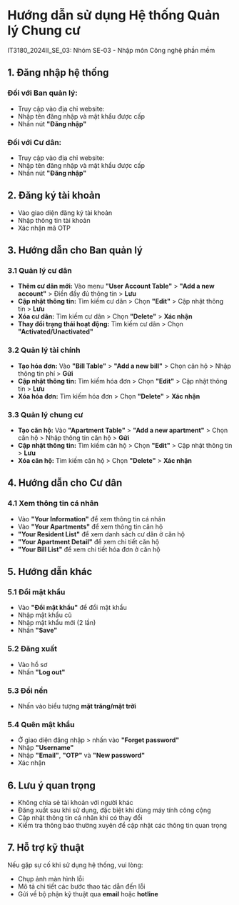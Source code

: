 # Hướng dẫn sử dụng Hệ thống Quản lý Chung cư

IT3180_2024II_SE_03: Nhóm SE-03 - Nhập môn Công nghệ phần mềm

## 1. Đăng nhập hệ thống

### Đối với Ban quản lý:
- Truy cập vào địa chỉ website: [](https://front-end-lyart-eight.vercel.app)
- Nhập tên đăng nhập và mật khẩu được cấp
- Nhấn nút **"Đăng nhập"**

### Đối với Cư dân:
- Truy cập vào địa chỉ website: [](https://front-end-lyart-eight.vercel.app)
- Nhập tên đăng nhập và mật khẩu được cấp
- Nhấn nút **"Đăng nhập"**

## 2. Đăng ký tài khoản
- Vào giao diện đăng ký tài khoản
- Nhập thông tin tài khoản
- Xác nhận mã OTP

## 3. Hướng dẫn cho Ban quản lý

### 3.1 Quản lý cư dân
- **Thêm cư dân mới:** Vào menu **"User Account Table"** > **"Add a new account"** > Điền đầy đủ thông tin > **Lưu**
- **Cập nhật thông tin:** Tìm kiếm cư dân > Chọn **"Edit"** > Cập nhật thông tin > **Lưu**
- **Xóa cư dân:** Tìm kiếm cư dân > Chọn **"Delete"** > **Xác nhận**
- **Thay đổi trạng thái hoạt động:** Tìm kiếm cư dân > Chọn **"Activated/Unactivated"**

### 3.2 Quản lý tài chính
- **Tạo hóa đơn:** Vào **"Bill Table"** > **"Add a new bill"** > Chọn căn hộ > Nhập thông tin phí > **Gửi**
- **Cập nhật thông tin:** Tìm kiếm hóa đơn > Chọn **"Edit"** > Cập nhật thông tin > **Lưu**
- **Xóa hóa đơn:** Tìm kiếm hóa đơn > Chọn **"Delete"** > **Xác nhận**

### 3.3 Quản lý chung cư
- **Tạo căn hộ:** Vào **"Apartment Table"** > **"Add a new apartment"** > Chọn căn hộ > Nhập thông tin căn hộ > **Gửi**
- **Cập nhật thông tin:** Tìm kiếm căn hộ > Chọn **"Edit"** > Cập nhật thông tin > **Lưu**
- **Xóa căn hộ:** Tìm kiếm căn hộ > Chọn **"Delete"** > **Xác nhận**

## 4. Hướng dẫn cho Cư dân

### 4.1 Xem thông tin cá nhân
- Vào **"Your Information"** để xem thông tin cá nhân
- Vào **"Your Apartments"** để xem thông tin căn hộ
- **"Your Resident List"** để xem danh sách cư dân ở căn hộ
- **"Your Apartment Detail"** để xem chi tiết căn hộ
- **"Your Bill List"** để xem chi tiết hóa đơn ở căn hộ

## 5. Hướng dẫn khác

### 5.1 Đổi mật khẩu
- Vào **"Đổi mật khẩu"** để đổi mật khẩu
- Nhập mật khẩu cũ
- Nhập mật khẩu mới (2 lần)
- Nhấn **"Save"**

### 5.2 Đăng xuất
- Vào hồ sơ
- Nhấn **"Log out"**

### 5.3 Đổi nền
- Nhấn vào biểu tượng **mặt trăng/mặt trời**

### 5.4 Quên mật khẩu
- Ở giao diện đăng nhập > nhấn vào **"Forget password"**
- Nhập **"Username"**
- Nhập **"Email"**, **"OTP"** và **"New password"**
- Xác nhận

## 6. Lưu ý quan trọng
- Không chia sẻ tài khoản với người khác
- Đăng xuất sau khi sử dụng, đặc biệt khi dùng máy tính công cộng
- Cập nhật thông tin cá nhân khi có thay đổi
- Kiểm tra thông báo thường xuyên để cập nhật các thông tin quan trọng

## 7. Hỗ trợ kỹ thuật
Nếu gặp sự cố khi sử dụng hệ thống, vui lòng:
- Chụp ảnh màn hình lỗi
- Mô tả chi tiết các bước thao tác dẫn đến lỗi
- Gửi về bộ phận kỹ thuật qua **email** hoặc **hotline**
